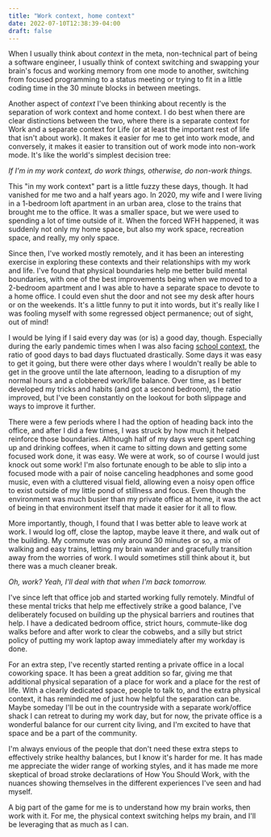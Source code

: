 ```yaml
---
title: "Work context, home context"
date: 2022-07-10T12:38:39-04:00
draft: false
---
```


When I usually think about _context_ in the meta, non-technical part of being a
software engineer, I usually think of context switching and swapping your
brain's focus and working memory from one mode to another, switching from
focused programming to a status meeting or trying to fit in a little coding time
in the 30 minute blocks in between meetings.

Another aspect of _context_ I've been thinking about recently is the separation
of work context and home context. I do best when there are clear distinctions
between the two, where there is a separate context for Work and a separate
context for Life (or at least the important rest of life that isn't about work).
It makes it easier for me to get into work mode, and conversely, it makes it
easier to transition out of work mode into non-work mode. It's like the world's
simplest decision tree:

_If I'm in my work context, do work things, otherwise, do non-work things._

This "in my work context" part is a little fuzzy these days, though. It had
vanished for me two and a half years ago. In 2020, my wife and I were living in
a 1-bedroom loft apartment in an urban area, close to the trains that brought me
to the office. It was a smaller space, but we were used to spending a lot of
time outside of it. When the forced WFH happened, it was suddenly not only my
home space, but also my work space, recreation space, and really, my only space.

Since then, I've worked mostly remotely, and it has been an interesting exercise
in exploring these contexts and their relationships with my work and life.  I've
found that physical boundaries help me better build mental boundaries, with one
of the best improvements being when we moved to a 2-bedroom apartment and I was
able to have a separate space to devote to a home office. I could even shut the
door and not see my desk after hours or on the weekends. It's a little funny to
put it into words, but it's really like I was fooling myself with some regressed
object permanence; out of sight, out of mind!

I would be lying if I said every day was (or is) a good day, though. Especially
during the early pandemic times when I was also facing [school context](/posts/mscs/),
the ratio of good days to bad days fluctuated drastically. Some days it was easy
to get it going, but there were other days where I wouldn't really be able to
get in the groove until the late afternoon, leading to a disruption of my normal
hours and a clobbered work/life balance. Over time, as I better developed my tricks
and habits (and got a second bedroom), the ratio improved, but I've been
constantly on the lookout for both slippage and ways to improve it further.

There were a few periods where I had the option of heading back into the office,
and after I did a few times, I was struck by how much it helped reinforce those
boundaries. Although half of my days were spent catching up and drinking
coffees, when it came to sitting down and getting some focused work done, it was
easy. We were at work, so of course I would just knock out some work! I'm also
fortunate enough to be able to slip into a focused mode with a pair of noise
canceling headphones and some good music, even with a cluttered visual field,
allowing even a noisy open office to exist outside of my little pond of
stillness and focus. Even though the environment was much busier than my private
office at home, it was the act of being in that environment itself that made it
easier for it all to flow.

More importantly, though, I found that I was better able to leave work at work.
I would log off, close the laptop, maybe leave it there, and walk out of the
building. My commute was only around 30 minutes or so, a mix of walking and easy
trains, letting my brain wander and gracefully transition away from the worries
of work. I would sometimes still think about it, but there was a much cleaner
break.

_Oh, work? Yeah, I'll deal with that when I'm back tomorrow._

I've since left that office job and started working fully remotely. Mindful of
these mental tricks that help me effectively strike a good balance, I've
deliberately focused on building up the physical barriers and routines that
help. I have a dedicated bedroom office, strict hours, commute-like dog walks
before and after work to clear the cobwebs, and a silly but strict policy of
putting my work laptop away immediately after my workday is done.

For an extra step, I've recently started renting a private office in a local
coworking space. It has been a great addition so far, giving me that additional
physical separation of a place for work and a place for the rest of life. With a
clearly dedicated space, people to talk to, and the extra physical context, it
has reminded me of just how helpful the separation can be. Maybe someday I'll
be out in the countryside with a separate work/office shack I can retreat to
during my work day, but for now, the private office is a wonderful balance for
our current city living, and I'm excited to have that space and be a part of the
community.

I'm always envious of the people that don't need these extra steps to
effectively strike healthy balances, but I know it's harder for me. It has made
me appreciate the wider range of working styles, and it has made me more
skeptical of broad stroke declarations of How You Should Work, with the nuances
showing themselves in the different experiences I've seen and had myself.

A big part of the game for me is to understand how my brain works, then work
with it. For me, the physical context switching helps my brain, and I'll
be leveraging that as much as I can.
